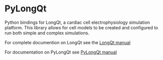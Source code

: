 # PyLongQt
Python bindings for LongQt, a cardiac cell electrophysiology simulation platform. 
This library allows for cell models to be created and configured to run both simple 
and complex simulations.

For complete documention on LongQt see the [LongQt manual](www.longqt.readthedocs.io)

For documentation on PyLongQt see [PyLongQt manual](https://hundlab.github.io/PyLongQt)


